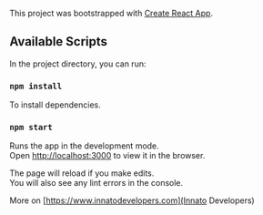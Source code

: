 This project was bootstrapped with [Create React App](https://github.com/facebook/create-react-app).

## Available Scripts

In the project directory, you can run:
### `npm install`
To install dependencies.

### `npm start`

Runs the app in the development mode.<br>
Open [http://localhost:3000](http://localhost:3000) to view it in the browser.

The page will reload if you make edits.<br>
You will also see any lint errors in the console.

More on [https://www.innatodevelopers.com](Innato Developers)